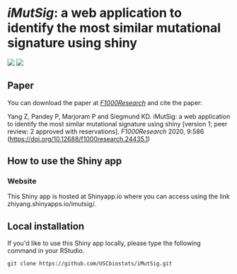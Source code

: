 # *iMutSig*: a web application to identify the most similar mutational signature using shiny

![](https://img.shields.io/badge/release%20version-1.0-green.svg)
[![](https://img.shields.io/badge/doi-10.12688/f1000research.24435-yellow.svg)](https://doi.org/10.12688/f1000research.24435.1)


## Paper
You can download the paper at [*F1000Research*](https://doi.org/10.12688/f1000research.24435.1) and cite the paper:

Yang Z, Pandey P, Marjoram P and Siegmund KD. iMutSig: a web application to identify the most similar mutational signature using shiny [version 1; peer review: 2 approved with reservations]. *F1000Research* 2020, 9:586 (https://doi.org/10.12688/f1000research.24435.1)

## How to use the Shiny app
### Website
This Shiny app is hosted at Shinyapp.io where you can access using the link zhiyang.shinyapps.io/imutsig/. 

## Local installation
If you'd like to use this Shiny app locally, please type the following command in your RStudio. 

```
git clone https://github.com/USCbiostats/iMutSig.git
```

